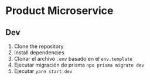 # Product Microservice

## Dev
1. Clone the repository
2. Install dependencies
3. Clonar el archivo `.env` basado en el `env.template`
4. Ejecutar migración de prisma `npx prisma migrate dev`
5. Ejecutar `yarn start:dev`

